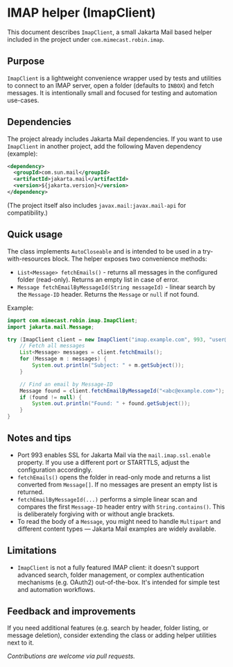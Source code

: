 # IMAP helper (ImapClient)

This document describes `ImapClient`, a small Jakarta Mail based helper included in the project under `com.mimecast.robin.imap`.

Purpose
-------
`ImapClient` is a lightweight convenience wrapper used by tests and utilities to connect to an IMAP server,
open a folder (defaults to `INBOX`) and fetch messages. It is intentionally small and focused for testing and automation use-cases.

Dependencies
------------
The project already includes Jakarta Mail dependencies. If you want to use `ImapClient` in another project,
add the following Maven dependency (example):

```xml
<dependency>
  <groupId>com.sun.mail</groupId>
  <artifactId>jakarta.mail</artifactId>
  <version>${jakarta.version}</version>
</dependency>
```

(The project itself also includes `javax.mail:javax.mail-api` for compatibility.)

Quick usage
-----------
The class implements `AutoCloseable` and is intended to be used in a try-with-resources block. The helper exposes two convenience methods:

- `List<Message> fetchEmails()` - returns all messages in the configured folder (read-only). Returns an empty list in case of error.
- `Message fetchEmailByMessageId(String messageId)` - linear search by the `Message-ID` header. Returns the `Message` or `null` if not found.

Example:

```java
import com.mimecast.robin.imap.ImapClient;
import jakarta.mail.Message;

try (ImapClient client = new ImapClient("imap.example.com", 993, "user@example.com", "secret")) {
    // Fetch all messages
    List<Message> messages = client.fetchEmails();
    for (Message m : messages) {
        System.out.println("Subject: " + m.getSubject());
    }

    // Find an email by Message-ID
    Message found = client.fetchEmailByMessageId("<abc@example.com>");
    if (found != null) {
        System.out.println("Found: " + found.getSubject());
    }
}
```

Notes and tips
--------------
- Port 993 enables SSL for Jakarta Mail via the `mail.imap.ssl.enable` property.
  If you use a different port or STARTTLS, adjust the configuration accordingly.
- `fetchEmails()` opens the folder in read-only mode and returns a list converted from `Message[]`.
If no messages are present an empty list is returned.
- `fetchEmailByMessageId(...)` performs a simple linear scan and compares the first `Message-ID` header entry with `String.contains()`.
This is deliberately forgiving with or without angle brackets.
- To read the body of a `Message`, you might need to handle `Multipart` and different content types — Jakarta Mail examples are widely available.

Limitations
-----------
- `ImapClient` is not a fully featured IMAP client: it doesn't support advanced search, folder management, or complex authentication mechanisms (e.g. OAuth2) out-of-the-box.
It's intended for simple test and automation workflows.

Feedback and improvements
-------------------------
If you need additional features (e.g. search by header, folder listing, or message deletion),
consider extending the class or adding helper utilities next to it.

_Contributions are welcome via pull requests._
